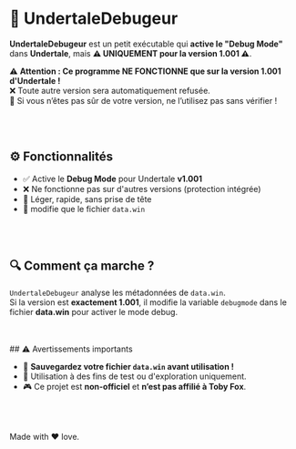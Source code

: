 # 🔧 UndertaleDebugeur

**UndertaleDebugeur** est un petit exécutable qui **active le "Debug Mode"** dans **Undertale**, mais **⚠️ UNIQUEMENT pour la version 1.001 ⚠️**.

⚠️ **Attention : Ce programme NE FONCTIONNE que sur la version 1.001 d'Undertale !**  
❌ Toute autre version sera automatiquement refusée.  
🛑 Si vous n’êtes pas sûr de votre version, ne l’utilisez pas sans vérifier !

<br>
<br>

## ⚙️ Fonctionnalités

- ✅ Active le **Debug Mode** pour Undertale **v1.001**
- ❌ Ne fonctionne pas sur d'autres versions (protection intégrée)
- 🧠 Léger, rapide, sans prise de tête
- 🔐 modifie que le fichier `data.win` 

<br>
<br>
  
## 🔍 Comment ça marche ?

`UndertaleDebugeur` analyse les métadonnées de `data.win`.  
Si la version est **exactement 1.001**, il modifie la variable `debugmode` dans le fichier **data.win** pour activer le mode debug.

<br>
<br>
## ⚠️ Avertissements importants

- 📂 **Sauvegardez votre fichier `data.win` avant utilisation !**
- 🧪 Utilisation à des fins de test ou d'exploration uniquement.
- 🎮 Ce projet est **non-officiel** et **n’est pas affilié à Toby Fox**.
<br>
<br>
<br>
Made with ❤️ love.
